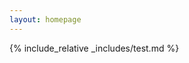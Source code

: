 ```yaml
---
layout: homepage
---
```


<!-- ## Research Interests  -->

<!-- - **Machine Learning:** transfer learning, self-supervised learning, reinforcement learning, generative learning, AI Explainability  -->
<!-- - **Computer Vision:** Object/Face recognition/Detection from images and videos  -->
<!-- - Data Analysis, Time series Analysis, Sensitivity Analysis  -->

<!-- ## News --> 

<!-- ## - **[Feb. 2020]** Our paper about incremental learning is accepted to CVPR 2020.
- **[Feb. 2020]** We will host the ACM Multimedia Asia 2020 conference in Singapore!
- **[Sept. 2019]** Our paper about few-shot learning is accepted to NeurIPS 2019.
- **[Mar. 2019]** Our paper about few-shot learning is accepted to CVPR 2019.
 --> 

<!-- {% include_relative _includes/publications.md %} --> 

<!-- {% include_relative _includes/services.md %} --> 

 {% include_relative _includes/test.md %} 
